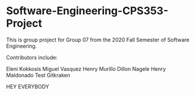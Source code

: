 # Software-Engineering-CPS353-Project

This is group project for Group 07 from the 2020 Fall Semester of Software Engineering.

Contributors include:

Eleni Kokkosis
Miguel Vasquez
Henry Murillo
Dillon Nagele
Henry Maldonado
Test Gitkraken



HEY EVERYBODY